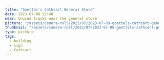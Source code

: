 ```yaml
---
title: "Goettel's Cathcart General Store"
date: 2023-07-08 17:48
near: Unused tracks near the general store
picture: "/assets/camera-roll/2023/07/2023-07-08-goettels-cathcart-general-store/20230709_004844004_iOS.jpg"
thumbnail: "/assets/camera-roll/2023/07/2023-07-08-goettels-cathcart-general-store/20230709_004844004_iOS-thumbnail.jpg"
type: picture
tags:
  - building
  - sign
  - Cathcart
---
```

